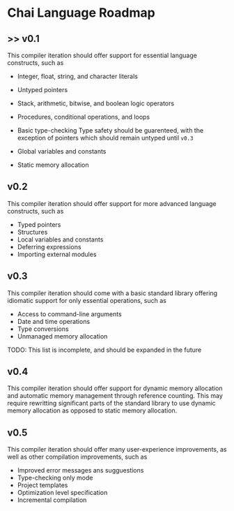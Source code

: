 # Chai Language Roadmap

## >> v0.1

This compiler iteration should offer support for essential language constructs,
such as

- Integer, float, string, and character literals
- Untyped pointers
- Stack, arithmetic, bitwise, and boolean logic operators
- Procedures, conditional operations, and loops
- Basic type-checking
    Type safety should be guarenteed, with the exception of pointers which
    should remain untyped until `v0.3`

- Global variables and constants
- Static memory allocation

## v0.2

This compiler iteration should offer support for more advanced language
constructs, such as

- Typed pointers
- Structures
- Local variables and constants
- Deferring expressions
- Importing external modules

## v0.3

This compiler iteration should come with a basic standard library offering
idiomatic support for only essential operations, such as

- Access to command-line arguments
- Date and time operations
- Type conversions
- Unmanaged memory allocation

TODO: This list is incomplete, and should be expanded in the future

## v0.4

This compiler iteration should offer support for dynamic memory allocation and
automatic memory management through reference counting. This may require
rewritting significant parts of the standard library to use dynamic memory
allocation as opposed to static memory allocation.

## v0.5

This compiler iteration should offer many user-experience improvements, as well
as other compilation improvements, such as

- Improved error messages ans sugguestions
- Type-checking only mode
- Project templates
- Optimization level specification
- Incremental compilation
